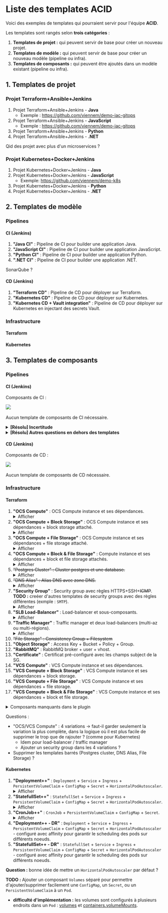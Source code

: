 # Liste des templates ACID

Voici des exemples de templates qui pourraient servir pour l'équipe **ACID**.

Les templates sont rangés selon **trois catégories** :

1. **Templates de projet :** qui peuvent servir de base pour créer un nouveau projet.
2. **Templates de modèle :** qui peuvent servir de base pour créer un nouveau modèle (pipeline ou infra).
3. **Templates de composants :** qui peuvent être ajoutés dans un modèle existant (pipeline ou infra).

## 1. Templates de projet

### Projet Terraform+Ansible+Jenkins

1. Projet Terraform+Ansible+Jenkins - **Java**
    - Exemple : https://github.com/viennem/demo-iac-gitops
2. Projet Terraform+Ansible+Jenkins - **JavaScript**
    - Exemple : https://github.com/viennem/demo-iac-gitops
3. Projet Terraform+Ansible+Jenkins - **Python**
4. Projet Terraform+Ansible+Jenkins - **.NET**

Qid des projet avec plus d'un microservices ?

### Projet Kubernetes+Docker+Jenkins

1. Projet Kubernetes+Docker+Jenkins - **Java**
2. Projet Kubernetes+Docker+Jenkins - **JavaScript**
    - Exemple: https://github.com/viennem/demo-k8s
3. Projet Kubernetes+Docker+Jenkins - **Python**
4. Projet Kubernetes+Docker+Jenkins - **.NET**

## 2. Templates de modèle

### Pipelines

#### CI (Jenkins)

1. **"Java CI"** : Pipeline de CI pour builder une application Java.
2. **"JavaScript CI"** : Pipeline de CI pour builder une application JavaScript.
3. **"Python CI"** : Pipeline de CI pour builder une application Python.
4. **".NET CI"** : Pipeline de CI pour builder une application .NET.

SonarQube ?

#### CD (Jenkins)

1. **"Terraform CD"** : Pipeline de CD pour déployer sur Terraform.
2. **"Kubernetes CD"** : Pipeline de CD pour déployer sur Kubernetes.
2. **"Kubernetes CD + Vault integration"** : Pipeline de CD pour déployer sur Kubernetes en injectant des secrets Vault.

### Infrastructure

#### Terraform

#### Kubernetes

## 3. Templates de composants

### Pipelines

#### CI (Jenkins)

Composants de CI :

![](https://github.com/viennem/demo-k8s/raw/main/img/ci-bricks.png)

Aucun template de composants de CI nécessaire.

<details><summary><b>[Résolu] Incertitude</b></summary>

As-t-on besoin de templates de CI ? => cela va dépendre du fonctionnement des composants dans le plugin Jenkinator

- Si les composants comme "Build / Test" sont spécifiques (avec un composant différent par language), alors il n'y aura pas besoin de templates de CI.
- Si les composants sont génériques (exemple : un seul composant "Build / Test" générique), alors on aura besoin de templates pour décliner les composants génériques en templates spécifiques par langauge, exemple :
  1. **"Build / Test - Java"** : Composant "Build / Test" pré-configuré avec les commandes pour builder une application Java.
  2. **"Build / Test - JavaScript"** : Composant "Build / Test" pré-configuré avec les commandes pour builder une application JavaScript.
  3. **"Build / Test - Python"** : Composant "Build / Test" pré-configuré avec les commandes pour builder une application Python.
  4. **"Build / Test - .NET"** : Composant "Build / Test" pré-configuré avec les commandes pour builder une application .NET.
  5. Idem pour **"Sonar Analysis"** décliné en languages (Java et JavaScript seulemment) ?
  6. Idem pour **"Automatic Version Retrieval"** décliné en languages  (Java et JavaScript seulemment)  ?

**Réponse :** Les composants seront spécifiques, donc il n'y aura pas besoin de templates,
car cela permettra de simplifier la configuration des attributs des composants au lieu d'avoir des noms d'attributs génériques.

</details>

<details><summary><b>[Résolu] Autres questions en dehors des templates</b></summary>

- Attribut language au niveau du composant pipeline, ou au niveau de chaque composant (Build/Test, Version Retrival, Sonar Analysis) ?
    - Qid des pipelines multi-languages ?

**Réponse :** Pour permettre d'avoir un pipeline flexible (multi-language), le paramètre indiquant le nom du langage de programmation sera dupliqué dans les composants "Version retrieval" et "Sonar Analysis".

</details>

#### CD (Jenkins)

Composants de CD :

![](https://github.com/viennem/demo-k8s/raw/main/img/cd-bricks.png)

Aucun template de composants de CD nécessaire.

### Infrastructure

#### Terraform

1. **"OCS Compute"** : OCS Compute instance et ses dépendances.
   <details><summary>Afficher</summary><img src="./img/compute.png" /></details>
2. **"OCS Compute + Block Storage"** : OCS Compute instance et ses dépendances + block storage attaché.
   <details><summary>Afficher</summary><img src="./img/compute.png" /><br /><b>TODO:</b> composants à ajouter dans les metadata de Terraform</details>
3. **"OCS Compute + File Storage"** : OCS Compute instance et ses dépendances + file storage attaché.
   <details><summary>Afficher</summary><img src="./img/compute.png" /><br /><b>TODO:</b> composants à ajouter dans les metadata de Terraform</details>
4. **"OCS Compute + Block & File Storage"** : Compute instance et ses dépendances + block et file storage attachés.
   <details><summary>Afficher</summary><img src="./img/compute.png" /><br /><b>TODO:</b> composants à ajouter dans les metadata de Terraform</details>
5. ~~"Postgres Cluster" : Cluster postgres et une database.~~
   <details><summary>Afficher</summary><img src="./img/postgres_cluster.svg" /></details>
6. ~~"DNS Alias" : Alias DNS avec zone DNS.~~
   <details><summary>Afficher</summary><img src="./img/dns.png" /></details>
7. **"Security Group"** : Security group avec règles HTTPS+SSH+~~ICMP~~. **TODO :** creéer d'autres templates de security groups avec des règles différentes (exmple : `SMTP`).
   <details><summary>Afficher</summary><img src="./img/secgroup.svg" /></details>
8. **"SLB Load-Balancer"** : Load-balancer et sous-composants.
   <details><summary>Afficher</summary><img src="./img/slb.png" /></details>
9. **"Traffic Manager"** : Traffic manager et deux load-balancers (multi-az ou multi-régions).
   <details><summary>Afficher</summary><img src="./img/traffic_manager.png" /></details>
10. ~~"File Storage" : Consistency Group + Filesystem~~
11. **"Object Storage"** : Access Key + Bucket + Policy + Group.
12. **"RabbitMQ"** : RabbitMQ broker + user + vhost.
13. **"Certificate"** : Certificat pré-configuré avec les champs subject de la SG.
14. **"VCS Compute"** : VCS Compute instance et ses dépendances.
15. **"VCS Compute + Block Storage"** : VCS Compute instance et ses dépendances + block storage.
16. **"VCS Compute + File Storage"** : VCS Compute instance et ses dépendances + file storage.
17. **"VCS Compute + Block & File Storage"** : VCS Compute instance et ses dépendances + block et file storage.

<details><summary>Composants manquants dans le plugin</summary>

- Storage :
    - Block Storage :
        - `compute_volume`, `compute_volume_attachement`
    - File Storage :
        - `files_consistency_group`, `files_filesystem`, `files_nfs_client`
    - Object Storage :
        - `object_storage_access_key`, `object_storage_bucket`, `object_storage_group`, `object_storage_rights_policy`, `object_storage_replication_policy`, `object_storage_bucket_replication`
- PaaS :
    - Rabbitmq :
        - `rabbitmq_broker`, `rabbitmq_user`, `rabbitmq_vhost`
    - Certificates :
        - `pki_certificate_subject`
    - Oracle :
        - `oracle_database`
- Autres :
    - `vcs_server`
    - `compute_server_group`
    - `os_configuration_module`
    - `slb_http_policy`, `slb_certificate`
    - `traffic_manager_healthcheck`
    - Read vault secret
- Pas nécessaire ?
    - Kubernetes workspace
    - Airflow instance
    - Secrets (create secret)
    - MyVault namespace
    - Monitoring
    - Metrology
    - Showback
    - IAM client (create client_id, client_secret)

</details>

Questions :

- "OCS/VCS Compute" : 4 variations -> faut-il garder seulement la variation la plus complète, dans la logique où il est plus facile de supprimer le trop que de rajouter ? (comme pour Kubernetes)
    - Idem pour load-balancer / traffic manager
    - Ajouter un security group dans les 4 variations ?
- Supprimer les templates barrés (Postgres cluster, DNS Alias, File Storage) ?

#### Kubernetes

1. **"Deployment++"** : `Deployment` + `Service` + `Ingress` + `PersistentVolumeClaim` + `ConfigMap` + `Secret` + `HorizontalPodAutoscaler`.
   <details><summary>Afficher</summary><img src="./img/deployment.png" /></details>
2. **"StatefullSet++"** : `StatefullSet` + `Service` + `Ingress` + `PersistentVolumeClaim` + `ConfigMap` + `Secret` + `HorizontalPodAutoscaler`.
   <details><summary>Afficher</summary><img src="./img/statefullset.png" /></details>
3. **"CronJob++"** : `CronJob` + `PersistentVolumeClaim` + `ConfigMap` + `Secret`.
   <details><summary>Afficher</summary><img src="./img/cronjob.png" /></details>
4. **"Deployment++ - DR"** : `Deployment` + `Service` + `Ingress` + `PersistentVolumeClaim` + `ConfigMap` + `Secret` + `HorizontalPodAutoscaler` - configuré avec affinity pour garantir le scheduling des pods sur différents noeuds.
5. **"StatefullSet++ - DR"** : `StatefullSet` + `Service` + `Ingress` + `PersistentVolumeClaim` + `ConfigMap` + `Secret` + `HorizontalPodAutoscaler` - configuré avec affinity pour garantir le scheduling des pods sur différents noeuds.

**Question :** bonne idée de mettre un `HorizontalPodAutoscaler` par défaut ?

**TODO :** Ajouter un composant `Volumes` séparé pour permettre d'ajouter/supprimer facilement une `ConfigMap`, un `Secret`, ou un `PersistentVolumeClaim` à un `Pod`.

- **difficulté d'implémentation :** les volumes sont configurés à plusieurs endroits dans un `Pod` : [volumes](https://kubernetes.io/docs/reference/kubernetes-api/workload-resources/pod-v1/#volumes) et [containers.volumeMounts](https://kubernetes.io/docs/reference/kubernetes-api/workload-resources/pod-v1/#volumes-1).
